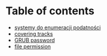 # Table of contents

* [systemy do enumeracji podatności](README.md)
* [covering tracks](covering-tracks.md)
* [GRUB password](grub-password.md)
* [file permission](file-permission.md)

